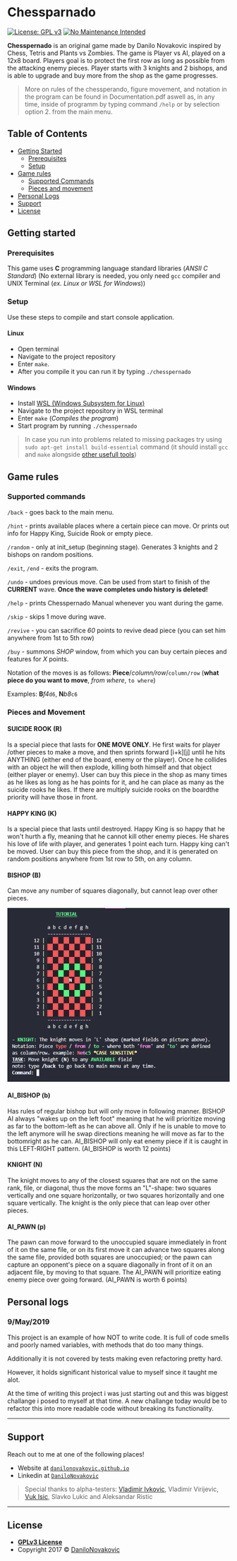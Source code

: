# Chessparnado

[![License: GPL v3](https://img.shields.io/badge/License-GPLv3-blue.svg)](https://www.gnu.org/licenses/gpl-3.0)
[![No Maintenance Intended](http://unmaintained.tech/badge.svg)](http://unmaintained.tech/)

**Chesspernado** is an original game made by Danilo Novakovic inspired by Chess, Tetris and Plants vs Zombies.
The game is Player vs AI, played on a 12x8 board. Players goal is to protect the first row as long as possible
from the attacking enemy pieces. Player starts with 3 knights and 2 bishops, and is able to upgrade and buy
more from the shop as the game progresses.

> More on rules of the chessperando, figure movement, and notation in the program can be found in Documentation.pdf
aswell as, in any time, inside of programm by typing command `/help` or by selection option 2. from the main menu.

## Table of Contents

- [Getting Started](#getting-started)
  - [Prerequisites](#prerequisites)
  - [Setup](#setup)
- [Game rules](#game-rules)
  - [Supported Commands](#supported-commands)
  - [Pieces and movement](#pieces-and-movement)
- [Personal Logs](#personal-logs)
- [Support](#support)
- [License](#license)

## Getting started

### Prerequisites

This game uses **C** programming language standard libraries (*ANSII C Standard*)
(No external library is needed, you only need `gcc` compiler and UNIX Terminal (*ex. Linux or WSL for Windows*))

### Setup

Use these steps to compile and start console application.

#### Linux

- Open terminal
- Navigate to the project repository
- Enter `make`.
- After you compile it you can run it by typing `./chesspernado`

#### Windows

- Install [WSL (Windows Subsystem for Linux)](https://docs.microsoft.com/en-us/windows/wsl/install-win10)
- Navigate to the project repository in WSL terminal
- Enter `make` (*Compiles the program*)
- Start program by running `./chesspernado`

> In case you run into problems related to missing packages try using `sudo apt-get install build-essential` command (it should install `gcc` and `make` alongside [other usefull tools](https://packages.ubuntu.com/xenial/build-essential))

## Game rules

### Supported commands

`/back` - goes back to the main menu.

`/hint` - prints available places where a certain piece can move. Or prints out info for Happy King, Suicide Rook or empty piece.

`/random` - only at init_setup (beginning stage). Generates 3 knights and 2 bishops on random positions.

`/exit`, `/end` - exits the program.

`/undo` - undoes previous move. Can be used from start to finish of the **CURRENT** wave. **Once the wave completes undo history is deleted!**

`/help` - prints Chesspernado Manual whenever you want during the game.

`/skip` - skips 1 move during wave.

`/revive` - you can sacrifice *60* points to revive dead piece (you can set him anywhere from 1st to 5th row)

`/buy` - summons *SHOP* window, from which you can buy certain pieces and features for *X* points.

Notation of the moves is as follows:
**Piece**/*column/row*/`column/row`
(**what piece do you want to move**, *from where*, `to where`)

Examples: **B***f4*`d6`, **N***b8*`c6`

### Pieces and Movement

#### SUICIDE ROOK (R)

Is a special piece that lasts for **ONE MOVE ONLY**. He first waits for player /other pieces to make a move, and
then sprints forward [i+k][j] until he hits ANYTHING (either end of the board, enemy or the player). Once he collides with an object he will then explode, killing both himself and that object (either player or enemy). User can buy this piece in the shop as many times as he likes as long as he has points for it, and he can place as many as the suicide rooks he likes. If there are multiply suicide rooks on the boardthe priority will have those in front.

#### HAPPY KING (K)

Is a special piece that lasts until destroyed.
Happy King is so happy that he won't hurth a fly, meaning that he cannot kill other enemy pieces. He shares his love of life with player, and generates 1 point each turn.
Happy king can't be moved. User can buy this piece from the shop, and it is generated on random positions anywhere from 1st row to 5th, on any column.

#### BISHOP (B)

Can move any number of squares diagonally, but cannot leap over other pieces.

![Bishop](docs/tutorial-bishop.PNG)

#### AI_BISHOP (b)

Has rules of regular bishop but will only move in
following manner. BISHOP AI always "wakes up on the left foot"
meaning that he will prioritize moving as far to the bottom-left as he
can above all. Only if he is unable to move to the left anymore
will he swap directions meaning he will move as far to the bottomright
as he can. AI_BISHOP will only eat enemy piece if it is caught
in this LEFT-RIGHT pattern. (AI_BISHOP is worth 12 points)

#### KNIGHT (N)

The knight moves to any of the closest squares that
are not on the same rank, file, or diagonal, thus the move forms an
"L"-shape:
two squares vertically and one square horizontally, or two squares horizontally and one square vertically.
The knight is the only piece that can leap over other pieces.

#### AI_PAWN (p)

The pawn can move forward to the unoccupied square immediately in front of it on the same file, or on its first
move it can advance two squares along the same file, provided both squares are unoccupied;
or the pawn can capture an opponent's piece on a square diagonally in front of it on an adjacent file, by moving to that square.
The AI_PAWN will prioritize eating enemy piece over going forward. (AI_PAWN is worth 6 points)

## Personal logs

### 9/May/2019

This project is an example of how NOT to write code. It is full of code smells and poorly named variables, with methods that do too many things.

Additionally it is not covered by tests making even refactoring pretty hard.

However, it holds significant historical value to myself since it taught me alot.

At the time of writing this project i was just starting out and this was biggest challange i posed to myself at that time. A new challange today would be to refactor this into more readable code without breaking its functionality.

---

## Support

Reach out to me at one of the following places!

- Website at <a href="https://danilonovakovic.github.io/index.html" target="_blank">`danilonovakovic.github.io`</a>
- Linkedin at <a href="https://www.linkedin.com/in/danilo-novakovi%C4%87-821934167/" target="_blank">`DaniloNovakovic`</a>

> Special thanks to alpha-testers: [Vladimir Ivkovic](https://github.com/vladimirivkovic), Vladimir Virijevic, [Vuk Isic](https://github.com/vukisic), Slavko Lukic and Aleksandar Ristic

---

## License

- **[GPLv3 License](https://www.gnu.org/licenses/gpl-3.0)**
- Copyright 2017 © [DaniloNovakovic](https://github.com/DaniloNovakovic)
